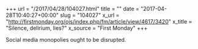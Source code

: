 +++
url = "/2017/04/28/104027.html"
title = ""
date = "2017-04-28T10:40:27+00:00"
slug = "104027"
x_url = "http://firstmonday.org/ojs/index.php/fm/article/view/4617/3420"
x_title = "Silence, delirium, lies?"
x_source = "First Monday"
+++

Social media monopolies ought to be disrupted.
